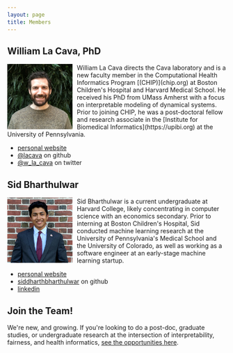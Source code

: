 ```yaml
---
layout: page
title: Members
---
```


## William La Cava, PhD 

<img style="float: left; padding: 0px 10px 0px 0px;" width="150" height="150" src="/docs/assets/profile_pic_small.JPG" alt="pic of William La Cava"/>
William La Cava directs the Cava laboratory and is a new faculty member in the Computational Health Informatics Program [(CHIP)](chip.org) at Boston Children's Hospital and Harvard Medical School. 
He received his PhD from UMass Amherst with a focus on interpretable modeling of dynamical systems. 
Prior to joining CHIP, he was a post-doctoral fellow and research associate in the [Institute for Biomedical Informatics](https://upibi.org) at the University of Pennsylvania. 

- [personal website](http://williamlacava.com)
- [@lacava](https://github.com/lacava) on github
- [@w_la_cava](https://twitter.com/w_la_cava) on twitter


## Sid Bharthulwar 
<img style="float: left; padding: 0px 10px 0px 0px;" width="150" height="150" src="/docs/assets/sid.jpg" alt="pic of Sid"/>
Sid Bharthulwar is a current undergraduate at Harvard College, likely concentrating in computer science with an economics secondary. 
Prior to interning at Boston Children's Hospital, Sid conducted machine learning research at the University of Pennsylvania's Medical School and the University of Colorado, as well as working as a software engineer at an early-stage machine learning startup. 

- [personal website](https://bharthulwar.com)
- [siddharthbharthulwar](https://github.com/siddharthbharthulwar) on github
- [linkedin](https://www.linkedin.com/in/sbharthulwar/) 

## Join the Team!

We're new, and growing. 
If you're looking to do a post-doc, graduate studies, or undergraduate research at the intersection of interpretability, fairness, and health informatics, [see the opportunities here](/join). 
